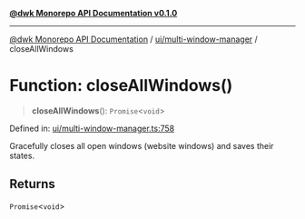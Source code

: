 [**@dwk Monorepo API Documentation v0.1.0**](../../../README.md)

---

[@dwk Monorepo API Documentation](../../../README.md) / [ui/multi-window-manager](../README.md) / closeAllWindows

# Function: closeAllWindows()

> **closeAllWindows**(): `Promise`\<`void`\>

Defined in: [ui/multi-window-manager.ts:758](https://github.com/Anglesite/anglesite/blob/97bc711271b9559b54e48a9e5995ecc7ba9204f9/anglesite/app/ui/multi-window-manager.ts#L758)

Gracefully closes all open windows (website windows) and saves their states.

## Returns

`Promise`\<`void`\>
